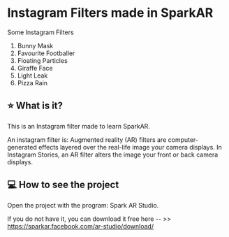 # Instagram Filters made in SparkAR
Some Instagram Filters
1. Bunny Mask
2. Favourite Footballer
3. Floating Particles
4. Giraffe Face
5. Light Leak
6. Pizza Rain


## :star: What is it?
This is an Instagram filter made to learn SparkAR. 

An instagram filter is: Augmented reality (AR) filters are computer-generated effects layered over the real-life image your camera displays. In Instagram Stories, an AR filter alters the image your front or back camera displays.

## :computer: How to see the project
Open the project with the program: Spark AR Studio. 

If you do not have it, you can download it free here -- >> https://sparkar.facebook.com/ar-studio/download/
